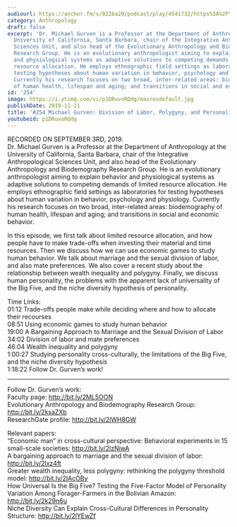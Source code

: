 ```yaml
---
audiourl: https://anchor.fm/s/822ba20/podcast/play/4541732/https%3A%2F%2Fd3ctxlq1ktw2nl.cloudfront.net%2Fproduction%2F2019-8-7%2F22706594-44100-2-55192776195e4.m4a
category: Anthropology
draft: false
excerpt: 'Dr. Michael Gurven is a Professor at the Department of Anthropology at the
  University of California, Santa Barbara, chair of the Integrative Anthropological
  Sciences Unit, and also head of the Evolutionary Anthropology and Biodemography
  Research Group. He is an evolutionary anthropologist aiming to explain behavior
  and physiological systems as adaptive solutions to competing demands of limited
  resource allocation. He employs ethnographic field settings as laboratories for
  testing hypotheses about human variation in behavior, psychology and physiology.
  Currently his research focuses on two broad, inter-related areas: biodemography
  of human health, lifespan and aging; and transitions in social and economic behavior. '
id: '254'
image: https://i.ytimg.com/vi/p1DRuvoRQdg/maxresdefault.jpg
publishDate: 2019-11-11
title: '#254 Michael Gurven: Division of Labor, Polygyny, and Personality Across Societies'
youtubeid: p1DRuvoRQdg
---
```

<div class="timelinks">

RECORDED ON SEPTEMBER 3RD, 2019.  
Dr. Michael Gurven is a Professor at the Department of Anthropology at the University of California, Santa Barbara, chair of the Integrative Anthropological Sciences Unit, and also head of the Evolutionary Anthropology and Biodemography Research Group. He is an evolutionary anthropologist aiming to explain behavior and physiological systems as adaptive solutions to competing demands of limited resource allocation. He employs ethnographic field settings as laboratories for testing hypotheses about human variation in behavior, psychology and physiology. Currently his research focuses on two broad, inter-related areas: biodemography of human health, lifespan and aging; and transitions in social and economic behavior. 

In this episode, we first talk about limited resource allocation, and how people have to make trade-offs when investing their material and time resources. Then we discuss how we can use economic games to study human behavior. We talk about marriage and the sexual division of labor, and also mate preferences. We also cover a recent study about the relationship between wealth inequality and polygyny. Finally, we discuss human personality, the problems with the apparent lack of universality of the Big Five, and the niche diversity hypothesis of personality. 

Time Links:  
<time>01:12</time> Trade-offs people make while deciding where and how to allocate their recourses  
<time>08:51</time> Using economic games to study human behavior  
<time>19:00</time> A Bargaining Approach to Marriage and the Sexual Division of Labor  
<time>34:02</time> Division of labor and mate preferences  
<time>46:04</time> Wealth inequality and polygyny  
<time>1:00:27</time> Studying personality cross-culturally, the limitations of the Big Five, and the niche diversity hypothesis  
<time>1:18:22</time> Follow Dr. Gurven’s work!

---

Follow Dr. Gurven’s work:  
Faculty page: http://bit.ly/2ML5OON  
Evolutionary Anthropology and Biodemography Research Group: http://bit.ly/2ksaZXb  
ResearchGate profile: http://bit.ly/2lWH8GW

Relevant papers:  
“Economic man” in cross-cultural perspective: Behavioral experiments in 15 small-scale societies: http://bit.ly/2lzNiwA  
A bargaining approach to marriage and the sexual division of labor: http://bit.ly/2lxz4ft  
Greater wealth inequality, less polygyny: rethinking the polygyny threshold model: http://bit.ly/2lAcOBy  
How Universal Is the Big Five? Testing the Five-Factor Model of Personality Variation Among Forager-Farmers in the Bolivian Amazon: http://bit.ly/2k29n6u  
Niche Diversity Can Explain Cross-Cultural Differences in Personality Structure: http://bit.ly/2lYEwZf
</div>

